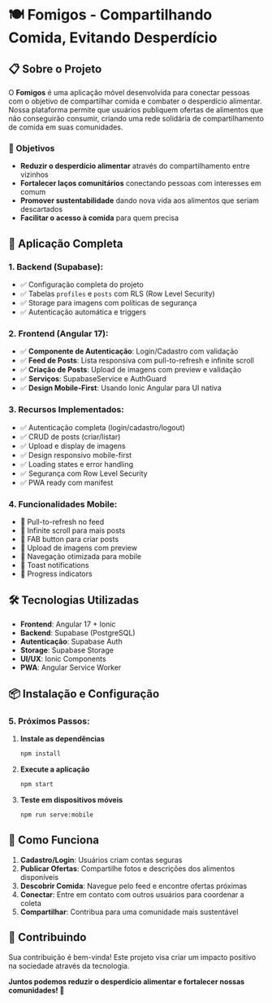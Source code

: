# 🍽️ Fomigos - Compartilhando Comida, Evitando Desperdício

## 📋 Sobre o Projeto

O **Fomigos** é uma aplicação móvel desenvolvida para conectar pessoas com o objetivo de compartilhar comida e combater o desperdício alimentar. Nossa plataforma permite que usuários publiquem ofertas de alimentos que não conseguirão consumir, criando uma rede solidária de compartilhamento de comida em suas comunidades.

### 🎯 Objetivos
- **Reduzir o desperdício alimentar** através do compartilhamento entre vizinhos
- **Fortalecer laços comunitários** conectando pessoas com interesses em comum
- **Promover sustentabilidade** dando nova vida aos alimentos que seriam descartados
- **Facilitar o acesso à comida** para quem precisa

## 🚀 Aplicação Completa

### **1. Backend (Supabase):**
- ✅ Configuração completa do projeto
- ✅ Tabelas `profiles` e `posts` com RLS (Row Level Security)
- ✅ Storage para imagens com políticas de segurança
- ✅ Autenticação automática e triggers

### **2. Frontend (Angular 17):**
- ✅ **Componente de Autenticação**: Login/Cadastro com validação
- ✅ **Feed de Posts**: Lista responsiva com pull-to-refresh e infinite scroll
- ✅ **Criação de Posts**: Upload de imagens com preview e validação
- ✅ **Serviços**: SupabaseService e AuthGuard
- ✅ **Design Mobile-First**: Usando Ionic Angular para UI nativa

### **3. Recursos Implementados:**
- ✅ Autenticação completa (login/cadastro/logout)
- ✅ CRUD de posts (criar/listar)
- ✅ Upload e display de imagens
- ✅ Design responsivo mobile-first
- ✅ Loading states e error handling
- ✅ Segurança com Row Level Security
- ✅ PWA ready com manifest

### **4. Funcionalidades Mobile:**
- 📱 Pull-to-refresh no feed
- 📱 Infinite scroll para mais posts
- 📱 FAB button para criar posts
- 📱 Upload de imagens com preview
- 📱 Navegação otimizada para mobile
- 📱 Toast notifications
- 📱 Progress indicators

## 🛠️ Tecnologias Utilizadas

- **Frontend**: Angular 17 + Ionic
- **Backend**: Supabase (PostgreSQL)
- **Autenticação**: Supabase Auth
- **Storage**: Supabase Storage
- **UI/UX**: Ionic Components
- **PWA**: Angular Service Worker

## 📦 Instalação e Configuração

### **5. Próximos Passos:**

1. **Instale as dependências**
   ```bash
   npm install
   ```

2. **Execute a aplicação**
   ```bash
   npm start
   ```

3. **Teste em dispositivos móveis**
   ```bash
   npm run serve:mobile
   ```

## 🌟 Como Funciona

1. **Cadastro/Login**: Usuários criam contas seguras
2. **Publicar Ofertas**: Compartilhe fotos e descrições dos alimentos disponíveis
3. **Descobrir Comida**: Navegue pelo feed e encontre ofertas próximas
4. **Conectar**: Entre em contato com outros usuários para coordenar a coleta
5. **Compartilhar**: Contribua para uma comunidade mais sustentável

## 🤝 Contribuindo

Sua contribuição é bem-vinda! Este projeto visa criar um impacto positivo na sociedade através da tecnologia.


**Juntos podemos reduzir o desperdício alimentar e fortalecer nossas comunidades! 🌱**